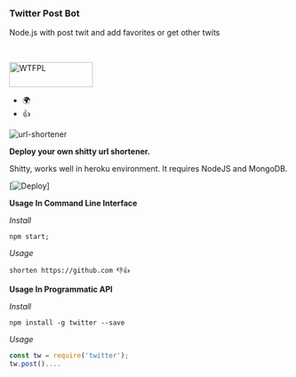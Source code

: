 ### Twitter Post Bot
Node.js with post twit and add favorites or get other twits


<br>

<a href="http://www.wtfpl.net/"><img
       src="http://www.wtfpl.net/wp-content/uploads/2012/12/wtfpl-badge-4.png"
       width="150" height="45" alt="WTFPL" /></a>

* 🌍
* 👍

![url-shortener](public/readme.png)

**Deploy your own shitty url shortener.**

Shitty, works well in heroku environment.
It requires NodeJS and MongoDB.

[![Deploy](http://www.wtfpl.net/wp-content/uploads/2012/12/wtfpl-strip.jpg)]

**Usage In Command Line Interface**

*Install*

```
npm start;
```

*Usage*

```
shorten https://github.com 👎👍
```

**Usage In Programmatic API**

*Install*

```
npm install -g twitter --save
```

*Usage*
```node.js
const tw = require('twitter');
tw.post()....
